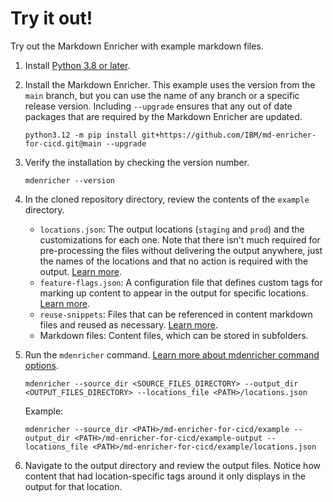 <!--
# Copyright 2022, 2024 IBM Inc. All rights reserved
# SPDX-License-Identifier: Apache2.0
# Last updated: 2024-07-23
-->

# Try it out!

Try out the Markdown Enricher with example markdown files.

1. Install [Python 3.8 or later](https://www.python.org/downloads/).

1. Install the Markdown Enricher. This example uses the version from the `main` branch, but you can use the name of any branch or a specific release version. Including `--upgrade` ensures that any out of date packages that are required by the Markdown Enricher are updated.
    ```
    python3.12 -m pip install git+https://github.com/IBM/md-enricher-for-cicd.git@main --upgrade
    ```

1. Verify the installation by checking the version number.
    ```
    mdenricher --version
    ```

1. In the cloned repository directory, review the contents of the `example` directory.
    - `locations.json`: The output locations (`staging` and `prod`) and the customizations for each one. Note that there isn't much required for pre-processing the files without delivering the output anywhere, just the names of the locations and that no action is required with the output. [Learn more](setup.md).
    - `feature-flags.json`: A configuration file that defines custom tags for marking up content to appear in the output for specific locations. [Learn more](feature-flags.md).
    - `reuse-snippets`: Files that can be referenced in content markdown files and reused as necessary. [Learn more](reuse.md).
    - Markdown files: Content files, which can be stored in subfolders.

1. Run the `mdenricher` command. [Learn more about mdenricher command options](setup.md).
    ```
    mdenricher --source_dir <SOURCE_FILES_DIRECTORY> --output_dir <OUTPUT_FILES_DIRECTORY> --locations_file <PATH>/locations.json
    ```

    Example:
    ```
    mdenricher --source_dir <PATH>/md-enricher-for-cicd/example --output_dir <PATH>/md-enricher-for-cicd/example-output --locations_file <PATH>/md-enricher-for-cicd/example/locations.json
    ```

1. Navigate to the output directory and review the output files. Notice how content that had location-specific tags around it only displays in the output for that location.




